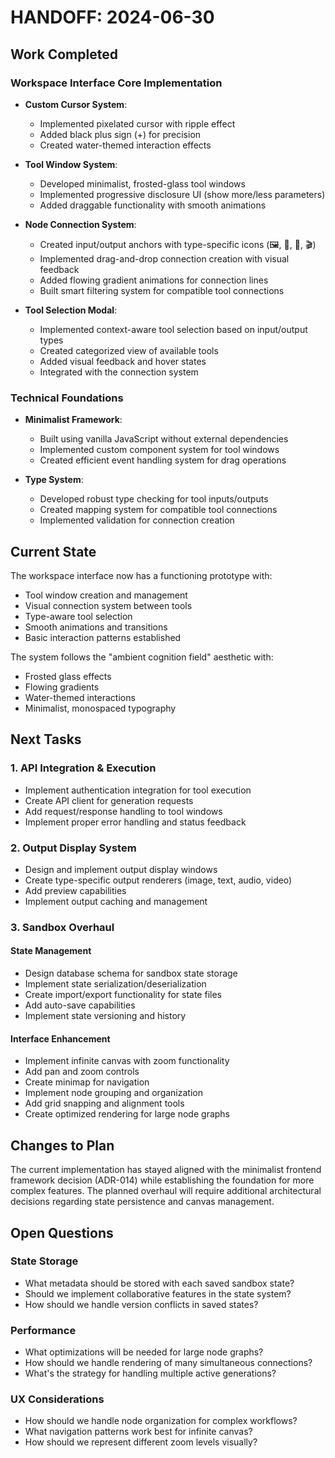 # HANDOFF: 2024-06-30

## Work Completed

### Workspace Interface Core Implementation
* **Custom Cursor System**:
  - Implemented pixelated cursor with ripple effect
  - Added black plus sign (+) for precision
  - Created water-themed interaction effects

* **Tool Window System**:
  - Developed minimalist, frosted-glass tool windows
  - Implemented progressive disclosure UI (show more/less parameters)
  - Added draggable functionality with smooth animations

* **Node Connection System**:
  - Created input/output anchors with type-specific icons (🖼️, 📝, 🎵, 🎬)
  - Implemented drag-and-drop connection creation with visual feedback
  - Added flowing gradient animations for connection lines
  - Built smart filtering system for compatible tool connections

* **Tool Selection Modal**:
  - Implemented context-aware tool selection based on input/output types
  - Created categorized view of available tools
  - Added visual feedback and hover states
  - Integrated with the connection system

### Technical Foundations
* **Minimalist Framework**:
  - Built using vanilla JavaScript without external dependencies
  - Implemented custom component system for tool windows
  - Created efficient event handling system for drag operations

* **Type System**:
  - Developed robust type checking for tool inputs/outputs
  - Created mapping system for compatible tool connections
  - Implemented validation for connection creation

## Current State

The workspace interface now has a functioning prototype with:
- Tool window creation and management
- Visual connection system between tools
- Type-aware tool selection
- Smooth animations and transitions
- Basic interaction patterns established

The system follows the "ambient cognition field" aesthetic with:
- Frosted glass effects
- Flowing gradients
- Water-themed interactions
- Minimalist, monospaced typography

## Next Tasks

### 1. API Integration & Execution
- Implement authentication integration for tool execution
- Create API client for generation requests
- Add request/response handling to tool windows
- Implement proper error handling and status feedback

### 2. Output Display System
- Design and implement output display windows
- Create type-specific output renderers (image, text, audio, video)
- Add preview capabilities
- Implement output caching and management

### 3. Sandbox Overhaul
#### State Management
- Design database schema for sandbox state storage
- Implement state serialization/deserialization
- Create import/export functionality for state files
- Add auto-save capabilities
- Implement state versioning and history

#### Interface Enhancement
- Implement infinite canvas with zoom functionality
- Add pan and zoom controls
- Create minimap for navigation
- Implement node grouping and organization
- Add grid snapping and alignment tools
- Create optimized rendering for large node graphs

## Changes to Plan
The current implementation has stayed aligned with the minimalist frontend framework decision (ADR-014) while establishing the foundation for more complex features. The planned overhaul will require additional architectural decisions regarding state persistence and canvas management.

## Open Questions

### State Storage
- What metadata should be stored with each saved sandbox state?
- Should we implement collaborative features in the state system?
- How should we handle version conflicts in saved states?

### Performance
- What optimizations will be needed for large node graphs?
- How should we handle rendering of many simultaneous connections?
- What's the strategy for handling multiple active generations?

### UX Considerations
- How should we handle node organization for complex workflows?
- What navigation patterns work best for infinite canvas?
- How should we represent different zoom levels visually? 